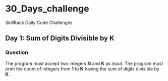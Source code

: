 # 30_Days_challenge
SkillRack Daily Code Challenges 
## Day 1: Sum of Digits Divisible by K

### Question  
The program must accept two integers **N** and **K** as input. The program must print the count of integers from **1** to **N** having the sum of digits divisible by **K**.
